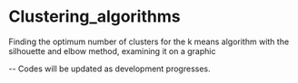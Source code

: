 # Clustering_algorithms
Finding the optimum number of clusters for the k means algorithm with the silhouette and elbow method, examining it on a graphic

-- Codes will be updated as development progresses.
